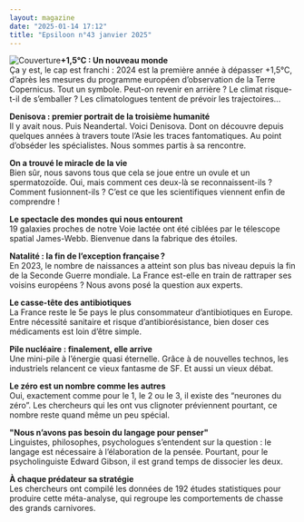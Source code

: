 ```yaml
---
layout: magazine
date: "2025-01-14 17:12"
title: "Epsiloon n°43 janvier 2025"
---
```

![Couverture](/img/epsiloon-43.jpeg)**+1,5°C : Un nouveau monde**  
Ça y est, le cap est franchi : 2024 est la première année à dépasser +1,5°C, d’après les mesures du programme européen d’observation de la Terre Copernicus. Tout un symbole. Peut-on revenir en arrière&nbsp;? Le climat risque-t-il de s’emballer&nbsp;? Les climatologues tentent de prévoir les trajectoires...

**Denisova : premier portrait de la troisième humanité**  
Il y avait nous. Puis Neandertal. Voici Denisova. Dont on découvre depuis quelques années à travers toute l’Asie les traces fantomatiques. Au point d’obséder les spécialistes. Nous sommes partis à sa rencontre.

**On a trouvé le miracle de la vie**  
Bien sûr, nous savons tous que cela se joue entre un ovule et un spermatozoïde. Oui, mais comment ces deux-là se reconnaissent-ils&nbsp;? Comment fusionnent-ils&nbsp;? C’est ce que les scientifiques viennent enfin de comprendre&nbsp;!

**Le spectacle des mondes qui nous entourent**  
19 galaxies proches de notre Voie lactée ont été ciblées par le télescope spatial James-Webb. Bienvenue dans la fabrique des étoiles.

**Natalité : la fin de l’exception française ?**  
En 2023, le nombre de naissances a atteint son plus bas niveau depuis la fin de la Seconde Guerre mondiale. La France est-elle en train de rattraper ses voisins européens&nbsp;? Nous avons posé la question aux experts.

**Le casse-tête des antibiotiques**  
La France reste le 5e pays le plus consommateur d’antibiotiques en Europe. Entre nécessité sanitaire et risque d’antibiorésistance, bien doser ces médicaments est loin d’être simple.

**Pile nucléaire : finalement, elle arrive**  
Une mini-pile à l’énergie quasi éternelle. Grâce à de nouvelles technos, les industriels relancent ce vieux fantasme de SF. Et aussi un vieux débat.

**Le zéro est un nombre comme les autres**  
Oui, exactement comme pour le 1, le 2 ou le 3, il existe des “neurones du zéro”. Les chercheurs qui les ont vus clignoter préviennent pourtant, ce nombre reste quand même un peu spécial.

**"Nous n’avons pas besoin du langage pour penser"**  
Linguistes, philosophes, psychologues s’entendent sur la question&nbsp;: le langage est nécessaire à l’élaboration de la pensée. Pourtant, pour le psycholinguiste Edward Gibson, il est grand temps de dissocier les deux.

**À chaque prédateur sa stratégie**  
Les chercheurs ont compilé les données de 192 études statistiques pour produire cette méta-analyse, qui regroupe les comportements de chasse des grands carnivores.